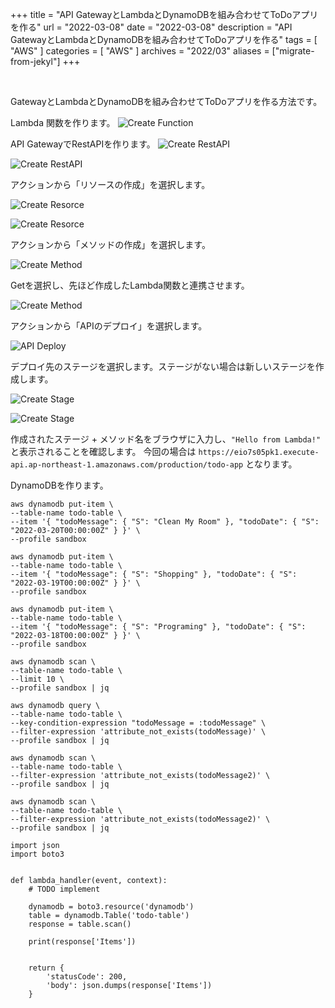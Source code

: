+++
title =  "API GatewayとLambdaとDynamoDBを組み合わせてToDoアプリを作る"
url = "2022-03-08"
date = "2022-03-08"
description = "API GatewayとLambdaとDynamoDBを組み合わせてToDoアプリを作る"
tags = [
  "AWS"
]
categories = [
  "AWS"
]
archives = "2022/03"
aliases = ["migrate-from-jekyl"]
+++

<br>

GatewayとLambdaとDynamoDBを組み合わせてToDoアプリを作る方法です。

Lambda 関数を作ります。
![Create Function](1.png)

API GatewayでRestAPIを作ります。
![Create RestAPI](2.png)

![Create RestAPI](3.png)

アクションから「リソースの作成」を選択します。

![Create Resorce](4.png)

![Create Resorce](5.png)

アクションから「メソッドの作成」を選択します。

![Create Method](6.png)

Getを選択し、先ほど作成したLambda関数と連携させます。

![Create Method](7.png)

アクションから「APIのデプロイ」を選択します。

![API Deploy](8.png)

デプロイ先のステージを選択します。ステージがない場合は新しいステージを作成します。

![Create Stage](9.png)

![Create Stage](10.png)

作成されたステージ + メソッド名をブラウザに入力し、`"Hello from Lambda!"` と表示されることを確認します。
今回の場合は `https://eio7s05pk1.execute-api.ap-northeast-1.amazonaws.com/production/todo-app` となります。



DynamoDBを作ります。

```
aws dynamodb put-item \
--table-name todo-table \
--item '{ "todoMessage": { "S": "Clean My Room" }, "todoDate": { "S": "2022-03-20T00:00:00Z" } }' \
--profile sandbox
```

```
aws dynamodb put-item \
--table-name todo-table \
--item '{ "todoMessage": { "S": "Shopping" }, "todoDate": { "S": "2022-03-19T00:00:00Z" } }' \
--profile sandbox
```

```
aws dynamodb put-item \
--table-name todo-table \
--item '{ "todoMessage": { "S": "Programing" }, "todoDate": { "S": "2022-03-18T00:00:00Z" } }' \
--profile sandbox
```


```
aws dynamodb scan \
--table-name todo-table \
--limit 10 \
--profile sandbox | jq
```


```
aws dynamodb query \
--table-name todo-table \
--key-condition-expression "todoMessage = :todoMessage" \
--filter-expression 'attribute_not_exists(todoMessage)' \
--profile sandbox | jq

```

```
aws dynamodb scan \
--table-name todo-table \
--filter-expression 'attribute_not_exists(todoMessage2)' \
--profile sandbox | jq
```


```
aws dynamodb scan \
--table-name todo-table \
--filter-expression 'attribute_not_exists(todoMessage2)' \
--profile sandbox | jq
```


```
import json
import boto3


def lambda_handler(event, context):
    # TODO implement
    
    dynamodb = boto3.resource('dynamodb')
    table = dynamodb.Table('todo-table')
    response = table.scan()
    
    print(response['Items'])
    
    
    return {
        'statusCode': 200,
        'body': json.dumps(response['Items'])
    }
```